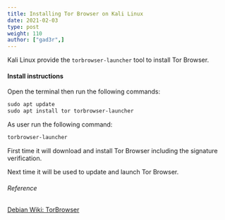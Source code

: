 ```yaml
---
title: Installing Tor Browser on Kali Linux
date: 2021-02-03
type: post
weight: 110
author: ["gad3r",]
---
```



Kali Linux provide the `torbrowser-launcher` tool to install Tor Browser.

#### Install instructions

Open the terminal then run the following commands:

```markdown
sudo apt update
sudo apt install tor torbrowser-launcher
```

As user run the following command:

```markdown
torbrowser-launcher
```

First time it will download and install Tor Browser including the signature verification.

Next time it will be used to update and launch Tor Browser.

###### Reference 

[Debian Wiki: TorBrowser](https://wiki.debian.org/TorBrowser)

